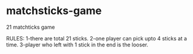# matchsticks-game
21 matchticks game

RULES:
1-there are total 21 sticks.
2-one player can pick upto 4 sticks at a time.
3-player who left with 1 stick in the end is the looser.

